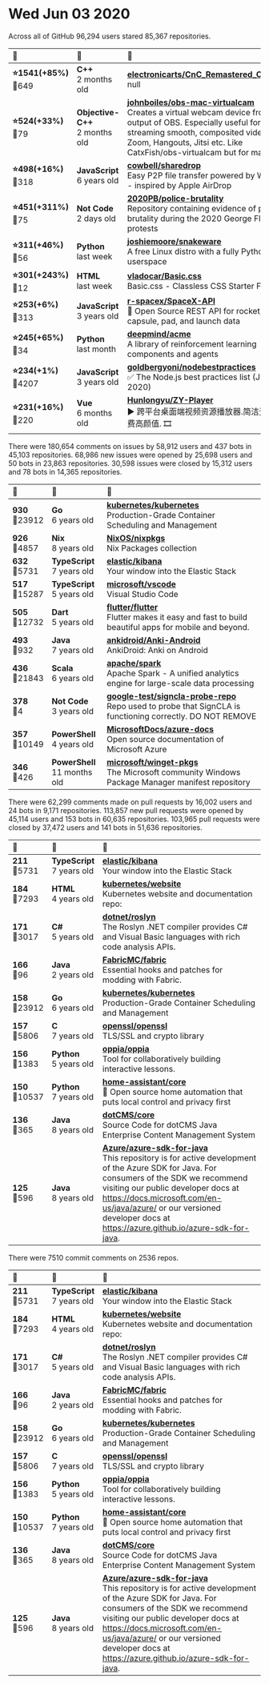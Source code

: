 # Wed Jun 03 2020

Across all of GitHub 96,294 users stared 
85,367 repositories. 

| :page_with_curl: | :calendar: | :page_with_curl: |
| :--- | :--- | :--- |
| **:star:1541(+85%)**<br>:twisted_rightwards_arrows:649 | **C++**<br>2 months old | **[electronicarts/CnC_Remastered_Collection](https://github.com/electronicarts/CnC_Remastered_Collection)**<br>null |
| **:star:524(+33%)**<br>:twisted_rightwards_arrows:79 | **Objective-C++**<br>2 months old | **[johnboiles/obs-mac-virtualcam](https://github.com/johnboiles/obs-mac-virtualcam)**<br>Creates a virtual webcam device from the output of OBS. Especially useful for streaming smooth, composited video into Zoom, Hangouts, Jitsi etc. Like CatxFish/obs-virtualcam but for macOS. |
| **:star:498(+16%)**<br>:twisted_rightwards_arrows:318 | **JavaScript**<br>6 years old | **[cowbell/sharedrop](https://github.com/cowbell/sharedrop)**<br>Easy P2P file transfer powered by WebRTC - inspired by Apple AirDrop |
| **:star:451(+311%)**<br>:twisted_rightwards_arrows:75 | **Not Code**<br>2 days old | **[2020PB/police-brutality](https://github.com/2020PB/police-brutality)**<br>Repository containing evidence of police brutality during the 2020 George Floyd protests |
| **:star:311(+46%)**<br>:twisted_rightwards_arrows:56 | **Python**<br>last week | **[joshiemoore/snakeware](https://github.com/joshiemoore/snakeware)**<br>A free Linux distro with a fully Python userspace |
| **:star:301(+243%)**<br>:twisted_rightwards_arrows:12 | **HTML**<br>last week | **[vladocar/Basic.css](https://github.com/vladocar/Basic.css)**<br>Basic.css - Classless CSS Starter File |
| **:star:253(+6%)**<br>:twisted_rightwards_arrows:313 | **JavaScript**<br>3 years old | **[r-spacex/SpaceX-API](https://github.com/r-spacex/SpaceX-API)**<br>:rocket: Open Source REST API for rocket, core, capsule, pad, and launch data |
| **:star:245(+65%)**<br>:twisted_rightwards_arrows:34 | **Python**<br>last month | **[deepmind/acme](https://github.com/deepmind/acme)**<br>A library of reinforcement learning components and agents |
| **:star:234(+1%)**<br>:twisted_rightwards_arrows:4207 | **JavaScript**<br>3 years old | **[goldbergyoni/nodebestpractices](https://github.com/goldbergyoni/nodebestpractices)**<br>:white_check_mark: The Node.js best practices list (June 2020) |
| **:star:231(+16%)**<br>:twisted_rightwards_arrows:220 | **Vue**<br>6 months old | **[Hunlongyu/ZY-Player](https://github.com/Hunlongyu/ZY-Player)**<br>▶️ 跨平台桌面端视频资源播放器.简洁无广告.免费高颜值. 🎞 |

There were 180,654 comments on issues by 58,912 users and 437 bots in 45,103 repositories.
68,986 new issues were opened by 25,698 users and 50 bots in 23,863 repositories.
30,598 issues were closed by 15,312 users and 78 bots in 14,365 repositories.

| :speech_balloon: | :calendar: | :page_with_curl: |
| :--- | :--- | :--- |
| **930**<br>:twisted_rightwards_arrows:23912 | **Go**<br>6 years old | **[kubernetes/kubernetes](https://github.com/kubernetes/kubernetes)**<br>Production-Grade Container Scheduling and Management |
| **926**<br>:twisted_rightwards_arrows:4857 | **Nix**<br>8 years old | **[NixOS/nixpkgs](https://github.com/NixOS/nixpkgs)**<br>Nix Packages collection |
| **632**<br>:twisted_rightwards_arrows:5731 | **TypeScript**<br>7 years old | **[elastic/kibana](https://github.com/elastic/kibana)**<br>Your window into the Elastic Stack |
| **517**<br>:twisted_rightwards_arrows:15287 | **TypeScript**<br>5 years old | **[microsoft/vscode](https://github.com/microsoft/vscode)**<br>Visual Studio Code |
| **505**<br>:twisted_rightwards_arrows:12732 | **Dart**<br>5 years old | **[flutter/flutter](https://github.com/flutter/flutter)**<br>Flutter makes it easy and fast to build beautiful apps for mobile and beyond. |
| **493**<br>:twisted_rightwards_arrows:932 | **Java**<br>7 years old | **[ankidroid/Anki-Android](https://github.com/ankidroid/Anki-Android)**<br>AnkiDroid: Anki on Android |
| **436**<br>:twisted_rightwards_arrows:21843 | **Scala**<br>6 years old | **[apache/spark](https://github.com/apache/spark)**<br>Apache Spark - A unified analytics engine for large-scale data processing |
| **378**<br>:twisted_rightwards_arrows:4 | **Not Code**<br>3 years old | **[google-test/signcla-probe-repo](https://github.com/google-test/signcla-probe-repo)**<br>Repo used to probe that SignCLA is functioning correctly.  DO NOT REMOVE |
| **357**<br>:twisted_rightwards_arrows:10149 | **PowerShell**<br>4 years old | **[MicrosoftDocs/azure-docs](https://github.com/MicrosoftDocs/azure-docs)**<br>Open source documentation of Microsoft Azure |
| **346**<br>:twisted_rightwards_arrows:426 | **PowerShell**<br>11 months old | **[microsoft/winget-pkgs](https://github.com/microsoft/winget-pkgs)**<br>The Microsoft community Windows Package Manager manifest repository |

There were 62,299 comments made on pull requests by 16,002 users and 24 bots in 9,171 repositories.
113,857 new pull requests were opened by 45,114 users and 153 bots in 60,635 repositories.
103,965 pull requests were closed by 37,472 users and 141 bots in 51,636 repositories.

| :speech_balloon: | :calendar: | :page_with_curl: |
| :--- | :--- | :--- |
| **211**<br>:twisted_rightwards_arrows:5731 | **TypeScript**<br>7 years old | **[elastic/kibana](https://github.com/elastic/kibana)**<br>Your window into the Elastic Stack |
| **184**<br>:twisted_rightwards_arrows:7293 | **HTML**<br>4 years old | **[kubernetes/website](https://github.com/kubernetes/website)**<br>Kubernetes website and documentation repo:  |
| **171**<br>:twisted_rightwards_arrows:3017 | **C#**<br>5 years old | **[dotnet/roslyn](https://github.com/dotnet/roslyn)**<br>The Roslyn .NET compiler provides C# and Visual Basic languages with rich code analysis APIs. |
| **166**<br>:twisted_rightwards_arrows:96 | **Java**<br>2 years old | **[FabricMC/fabric](https://github.com/FabricMC/fabric)**<br>Essential hooks and patches for modding with Fabric. |
| **158**<br>:twisted_rightwards_arrows:23912 | **Go**<br>6 years old | **[kubernetes/kubernetes](https://github.com/kubernetes/kubernetes)**<br>Production-Grade Container Scheduling and Management |
| **157**<br>:twisted_rightwards_arrows:5806 | **C**<br>7 years old | **[openssl/openssl](https://github.com/openssl/openssl)**<br>TLS/SSL and crypto library |
| **156**<br>:twisted_rightwards_arrows:1383 | **Python**<br>5 years old | **[oppia/oppia](https://github.com/oppia/oppia)**<br>Tool for collaboratively building interactive lessons. |
| **150**<br>:twisted_rightwards_arrows:10537 | **Python**<br>7 years old | **[home-assistant/core](https://github.com/home-assistant/core)**<br>:house_with_garden: Open source home automation that puts local control and privacy first |
| **136**<br>:twisted_rightwards_arrows:365 | **Java**<br>8 years old | **[dotCMS/core](https://github.com/dotCMS/core)**<br>Source Code for dotCMS Java Enterprise Content Management System |
| **125**<br>:twisted_rightwards_arrows:596 | **Java**<br>8 years old | **[Azure/azure-sdk-for-java](https://github.com/Azure/azure-sdk-for-java)**<br>This repository is for active development of the Azure SDK for Java. For consumers of the SDK we recommend visiting our public developer docs at https://docs.microsoft.com/en-us/java/azure/ or our versioned developer docs at https://azure.github.io/azure-sdk-for-java.  |

There were 7510 commit comments on 2536 repos.

| :speech_balloon: | :calendar: | :page_with_curl: |
| :--- | :--- | :--- |
| **211**<br>:twisted_rightwards_arrows:5731 | **TypeScript**<br>7 years old | **[elastic/kibana](https://github.com/elastic/kibana)**<br>Your window into the Elastic Stack |
| **184**<br>:twisted_rightwards_arrows:7293 | **HTML**<br>4 years old | **[kubernetes/website](https://github.com/kubernetes/website)**<br>Kubernetes website and documentation repo:  |
| **171**<br>:twisted_rightwards_arrows:3017 | **C#**<br>5 years old | **[dotnet/roslyn](https://github.com/dotnet/roslyn)**<br>The Roslyn .NET compiler provides C# and Visual Basic languages with rich code analysis APIs. |
| **166**<br>:twisted_rightwards_arrows:96 | **Java**<br>2 years old | **[FabricMC/fabric](https://github.com/FabricMC/fabric)**<br>Essential hooks and patches for modding with Fabric. |
| **158**<br>:twisted_rightwards_arrows:23912 | **Go**<br>6 years old | **[kubernetes/kubernetes](https://github.com/kubernetes/kubernetes)**<br>Production-Grade Container Scheduling and Management |
| **157**<br>:twisted_rightwards_arrows:5806 | **C**<br>7 years old | **[openssl/openssl](https://github.com/openssl/openssl)**<br>TLS/SSL and crypto library |
| **156**<br>:twisted_rightwards_arrows:1383 | **Python**<br>5 years old | **[oppia/oppia](https://github.com/oppia/oppia)**<br>Tool for collaboratively building interactive lessons. |
| **150**<br>:twisted_rightwards_arrows:10537 | **Python**<br>7 years old | **[home-assistant/core](https://github.com/home-assistant/core)**<br>:house_with_garden: Open source home automation that puts local control and privacy first |
| **136**<br>:twisted_rightwards_arrows:365 | **Java**<br>8 years old | **[dotCMS/core](https://github.com/dotCMS/core)**<br>Source Code for dotCMS Java Enterprise Content Management System |
| **125**<br>:twisted_rightwards_arrows:596 | **Java**<br>8 years old | **[Azure/azure-sdk-for-java](https://github.com/Azure/azure-sdk-for-java)**<br>This repository is for active development of the Azure SDK for Java. For consumers of the SDK we recommend visiting our public developer docs at https://docs.microsoft.com/en-us/java/azure/ or our versioned developer docs at https://azure.github.io/azure-sdk-for-java.  |

